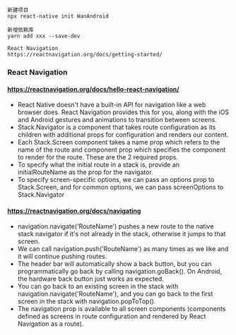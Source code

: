 ``` 
新建项目
npx react-native init WanAndroid

新增依赖库
yarn add xxx --save-dev

React Navigation
https://reactnavigation.org/docs/getting-started/
```


### React Navigation

#### https://reactnavigation.org/docs/hello-react-navigation/
- React Native doesn't have a built-in API for navigation like a web browser does. React Navigation provides this for you, along with the iOS and Android gestures and animations to transition between screens.
- Stack.Navigator is a component that takes route configuration as its children with additional props for configuration and renders our content.
- Each Stack.Screen component takes a name prop which refers to the name of the route and component prop which specifies the component to render for the route. These are the 2 required props.
- To specify what the initial route in a stack is, provide an initialRouteName as the prop for the navigator.
- To specify screen-specific options, we can pass an options prop to Stack.Screen, and for common options, we can pass screenOptions to Stack.Navigator

#### https://reactnavigation.org/docs/navigating
- navigation.navigate('RouteName') pushes a new route to the native stack navigator if it's not already in the stack, otherwise it jumps to that screen.
- We can call navigation.push('RouteName') as many times as we like and it will continue pushing routes.
- The header bar will automatically show a back button, but you can programmatically go back by calling navigation.goBack(). On Android, the hardware back button just works as expected.
- You can go back to an existing screen in the stack with navigation.navigate('RouteName'), and you can go back to the first screen in the stack with navigation.popToTop().
- The navigation prop is available to all screen components (components defined as screens in route configuration and rendered by React Navigation as a route).
